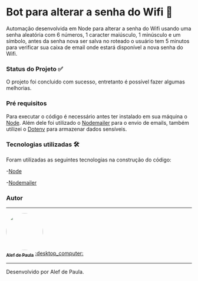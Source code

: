 # Bot para alterar a senha do Wifi :robot:
Automação desenvolvida em Node para alterar a senha do Wifi usando uma senha aleatória com 6 números, 1 caracter maiúsculo, 1 minúsculo e um símbolo, antes da senha nova ser salva no roteado o usuário tem 5 minutos para verificar sua caixa de email onde estará disponível a nova senha do Wifi.

### Status do Projeto :white_check_mark:
O projeto foi concluido com sucesso, entretanto é possível fazer algumas melhorias. 

### Pré requisitos
Para executar o código é necessário antes ter instalado em sua máquina o [Node](https://nodejs.org/en/). Além dele foi utilizado o [Nodemailer](https://www.npmjs.com/package/nodemailer) para o envio de emails, também utilizei o [Dotenv](https://www.npmjs.com/package/dotenv) para armazenar dados sensíveis.

### Tecnologias utilizadas :hammer_and_wrench:
Foram utilizadas as seguintes tecnologias na construção do código:

-[Node](https://nodejs.org/en/)

-[Nodemailer](https://www.npmjs.com/package/nodemailer)

### Autor
---

<a href="https://www.linkedin.com/in/alef-paula-aa98041ba/">
 <img style="border-radius: 50%;" src="https://media-exp1.licdn.com/dms/image/C5603AQHQhVF1DcK4BQ/profile-displayphoto-shrink_800_800/0/1626360406690?e=1638403200&v=beta&t=iiWyAVEA37996CkECQNCHu5EkMAqNUS0yDqSoe9mZDA" width="100px;" alt=""/>
 <br />
 <sub><b>Alef de Paula</b></sub></a> <a href="https://www.linkedin.com/in/alef-paula-aa98041ba/ title="LinkedIn">:desktop_computer:</a>
 
 --- 
Desenvolvido por Alef de Paula. 
